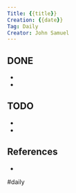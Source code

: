 ```yaml
---
Title: {{title}}
Creation: {{date}}
Tag: Daily
Creator: John Samuel
---
```


## DONE
-
-

## TODO
-
-

## References
-

#daily